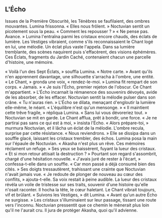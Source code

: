 ## L'Écho

Issues de la Première Obscurité, les Ténèbres se faufilaient, des ombres mouvantes. Lumina frissonna. « Elles nous frôlent. » Noctuvian sentit un picotement sous la peau. « Comment les repousser ? » « Ne pense pas. Avance. » Lumina l'entraîna parmi les cristaux encore chauds, des éclats de lumière. Les Vestiges vibraient, comme s'ils reconnaissaient le Chant logé en lui, une mélodie. Un éclat plus vaste l'appela. Dans sa lumière tremblante, des scènes naquirent puis s'effacèrent, des visions éphémères. Ces Éclats, fragments du Jardin Caché, contenaient chacun une parcelle d'histoire, une mémoire.

« Voilà l'un des Sept Éclats, » souffla Lumina. « Notre carte. » Avant qu'ils n'en apprennent davantage, une silhouette s'arracha à l'ombre, une entité. « Le Chant, » gronda une voix, « rendez-le-moi. » Lumina fit rempart de son corps. « Jamais. » « Je suis l'Écho, premier rejeton de l'obscur. Ce Chant m'appartient. » L'Écho incarnait la rémanence des souvenirs dévoyés, avide de les absorber, de les effacer. Noctuvian sentit la mélodie pulser dans son crâne. « Tu n'auras rien. » L'Écho se dilata, menaçant d'engloutir la lumière elle-même, le néant. « L'équilibre n'est qu'un mensonge. » « Il maintient cette trêve fragile, » répliqua Lumina. « Sans lui vous dévoreriez tout. » Noctuvian se mit en garde. Le Chant afflua, prêt à bondir, une force. « Je ne partirai pas sans ce qui est à moi, » insista l'Écho. « Alors prépare-toi, » murmura Noctuvian, et il lâcha un éclat de la mélodie. L'ombre recula, surprise par cette résistance. « Nous reviendrons. » Elle se dissipa dans un souffle glacé, laissant les cristaux trembler, des échos. Lumina posa la main sur l'épaule de Noctuvian. « Akasha n'est plus un rêve. Ces mémoires réclament un refuge. » Ses yeux se baissèrent, fuyant la lueur des cristaux. « Et si mon retour attisait la destruction ? » Pourtant son regard s'assombrit, chargé d'une hésitation nouvelle. « J'avais juré de rester à l'écart, » confessa-t-elle dans un souffle. « Car mon passé a déjà consumé bien des cités. » Ses doigts tressautèrent, trahissant une crainte que Noctuvian n'avait jamais vue. « Je redoute de plonger de nouveau au cœur des conflits, » ajouta-t-elle. Sa voix restait à peine audible. La lueur des cristaux révéla un voile de tristesse sur ses traits, souvenir d'une histoire qu'elle n'osait raconter. Il hocha la tête, le cœur haletant. Le Chant vibrait toujours, vif et brûlant. « Suivons les Vestiges, » dit Lumina. « Avant qu'un autre Écho ne surgisse. » Les cristaux s'illuminaient sur leur passage, tissant une route vers l'inconnu. Noctuvian pressentit que ce chemin le mènerait plus loin qu'il ne l'aurait cru. Il jura de protéger Akasha, quoi qu'il advienne.